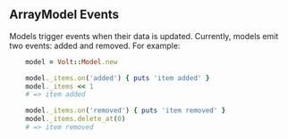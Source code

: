 ## ArrayModel Events

Models trigger events when their data is updated.  Currently, models emit two events: added and removed.  For example:

```ruby
    model = Volt::Model.new

    model._items.on('added') { puts 'item added' }
    model._items << 1
    # => item added

    model._items.on('removed') { puts 'item removed' }
    model._items.delete_at(0)
    # => item removed
```
